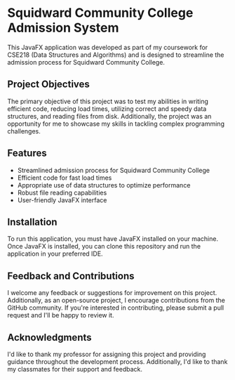 # Squidward Community College Admission System

This JavaFX application was developed as part of my coursework for CSE218 (Data Structures and Algorithms) and is designed to streamline the admission process for Squidward Community College.

## Project Objectives

The primary objective of this project was to test my abilities in writing efficient code, reducing load times, utilizing correct and speedy data structures, and reading files from disk. Additionally, the project was an opportunity for me to showcase my skills in tackling complex programming challenges.

## Features

- Streamlined admission process for Squidward Community College
- Efficient code for fast load times
- Appropriate use of data structures to optimize performance
- Robust file reading capabilities
- User-friendly JavaFX interface

## Installation

To run this application, you must have JavaFX installed on your machine. Once JavaFX is installed, you can clone this repository and run the application in your preferred IDE.

## Feedback and Contributions

I welcome any feedback or suggestions for improvement on this project. Additionally, as an open-source project, I encourage contributions from the GitHub community. If you're interested in contributing, please submit a pull request and I'll be happy to review it.

## Acknowledgments

I'd like to thank my professor for assigning this project and providing guidance throughout the development process. Additionally, I'd like to thank my classmates for their support and feedback.
